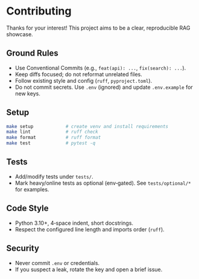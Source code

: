 # Contributing

Thanks for your interest! This project aims to be a clear, reproducible RAG showcase.

## Ground Rules
- Use Conventional Commits (e.g., `feat(api): ...`, `fix(search): ...`).
- Keep diffs focused; do not reformat unrelated files.
- Follow existing style and config (`ruff`, `pyproject.toml`).
- Do not commit secrets. Use `.env` (ignored) and update `.env.example` for new keys.

## Setup
```bash
make setup            # create venv and install requirements
make lint             # ruff check
make format           # ruff format
make test             # pytest -q
```

## Tests
- Add/modify tests under `tests/`.
- Mark heavy/online tests as optional (env‑gated). See `tests/optional/*` for examples.

## Code Style
- Python 3.10+, 4‑space indent, short docstrings.
- Respect the configured line length and imports order (`ruff`).

## Security
- Never commit `.env` or credentials.
- If you suspect a leak, rotate the key and open a brief issue.

